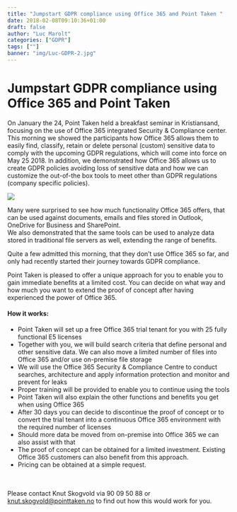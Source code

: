 ```yaml
---
title: "Jumpstart GDPR compliance using Office 365 and Point Taken "
date: 2018-02-08T09:10:36+01:00
draft: false
author: "Luc Marolt"
categories: ["GDPR"]
tags: [""]
banner: "img/Luc-GDPR-2.jpg"
---
```


# Jumpstart GDPR compliance using Office 365 and Point Taken 
 
On January the 24, Point Taken held a breakfast seminar in Kristiansand, focusing on the use of Office 365 integrated Security & Compliance center.  
This morning we showed the participants how Office 365 allows them to easily find, classify, retain or delete personal (custom) sensitive data to comply with the upcoming GDPR regulations, which will come into force on May 25 2018. 
In addition, we demonstrated how Office 365 allows us to create GDPR policies avoiding loss of sensitive data and how we can customize the out-of-the box tools to meet other than GDPR regulations (company specific policies). 
 
<img class="img-fluid mt-3 mb-3" src="/img/Luc-GDPR-2.jpg" /> 

Many were surprised to see how much functionality Office 365 offers, that can be used against documents, emails and files stored in Outlook, OneDrive for Business and SharePoint.  
We also demonstrated that the same tools can be used to analyze data stored in traditional file servers as well, extending the range of benefits.  
 
Quite a few admitted this morning, that they don’t use Office 365 so far, and only had recently started their journey towards GDPR compliance.  
 
Point Taken is pleased to offer a unique approach for you to enable you to gain immediate benefits at a limited cost. You can decide on what way and how much you want to extend the proof of concept after having experienced the power of Office 365.  

#### How it works:

* Point Taken will set up a free Office 365 trial tenant for you with 25 fully functional E5 licenses 
* Together with you, we will build search criteria that define personal and other sensitive data. We can also move a limited number of files into Office 365 and/or use on-premise file storage 
* We will use the Office 365 Security & Compliance Centre to conduct searches, architecture and apply information protection and monitor and prevent for leaks 
* Proper training will be provided to enable you to continue using the tools 
* Point Taken will also explain the other functions and benefits you get when using Office 365 
* After 30 days you can decide to discontinue the proof of concept or to convert the trial tenant into a continuous Office 365 environment with the required number of licenses 
* Should more data be moved from on-premise into Office 365 we can also assist with that 
* The proof of concept can be obtained for a limited investment. Existing Office 365 customers can also benefit from this approach.
* Pricing can be obtained at a simple request.
<br>
<br>
Please contact Knut Skogvold via 90 09 50 88 or <a href="mailto:ut.skogvold@pointtaken.no">knut.skogvold@pointtaken.no</a> to find out how this would work for you.
<br>
<br>